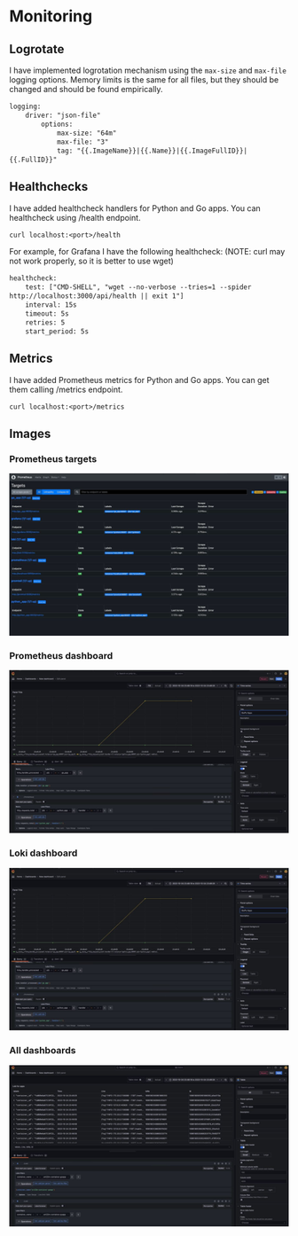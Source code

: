 # Monitoring

## Logrotate
I have implemented logrotation mechanism using the `max-size` and `max-file` logging options.
Memory limits is the same for all files, but they should be changed and should be found
empirically.
```
logging:
    driver: "json-file"
        options:
            max-size: "64m"
            max-file: "3"
            tag: "{{.ImageName}}|{{.Name}}|{{.ImageFullID}}|{{.FullID}}"
```

## Healthchecks
I have added healthcheck handlers for Python and Go apps.
You can healthcheck using /health endpoint.

```
curl localhost:<port>/health
```

For example, for Grafana I have the following healthcheck:
(NOTE: curl may not work properly, so it is better to use wget)
```
healthcheck:
    test: ["CMD-SHELL", "wget --no-verbose --tries=1 --spider http://localhost:3000/api/health || exit 1"]
    interval: 15s
    timeout: 5s
    retries: 5
    start_period: 5s
```

## Metrics
I have added Prometheus metrics for Python and Go apps.
You can get them calling /metrics endpoint.

```
curl localhost:<port>/metrics
```

## Images

### Prometheus targets
![prometheus](imgs/6.jpeg)

### Prometheus dashboard
![prmdash](imgs/7.jpeg)

### Loki dashboard
![lokidash](imgs/7.jpeg)

### All dashboards
![alldash](imgs/8.jpeg)
